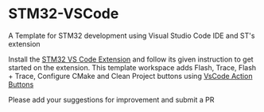 # STM32-VSCode
A Template for STM32 development using Visual Studio Code IDE and ST's extension


Install the [STM32 VS Code Extension](https://marketplace.visualstudio.com/items?itemName=stmicroelectronics.stm32-vscode-extension) and follow its given instruction to get started on the extension.
This template workspace adds Flash, Trace, Flash + Trace, Configure CMake and Clean Project buttons using [VsCode Action Buttons](https://marketplace.visualstudio.com/items?itemName=seunlanlege.action-buttons)

Please add your suggestions for improvement and submit a PR